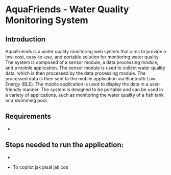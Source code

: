 # AquaFriends - Water Quality Monitoring System

## Introduction

AquaFriends is a water quality monitoring web system that aims to provide a low-cost, easy-to-use, and portable solution for monitoring water quality. The system is composed of a sensor module, a data processing module, and a mobile application. The sensor module is used to collect water quality data, which is then processed by the data processing module. The processed data is then sent to the mobile application via Bluetooth Low Energy (BLE). The mobile application is used to display the data in a user-friendly manner. The system is designed to be portable and can be used in a variety of applications, such as monitoring the water quality of a fish tank or a swimming pool.

## Requirements

-

## Steps needed to run the application:

-

* To copilot jak pisał jak coś
